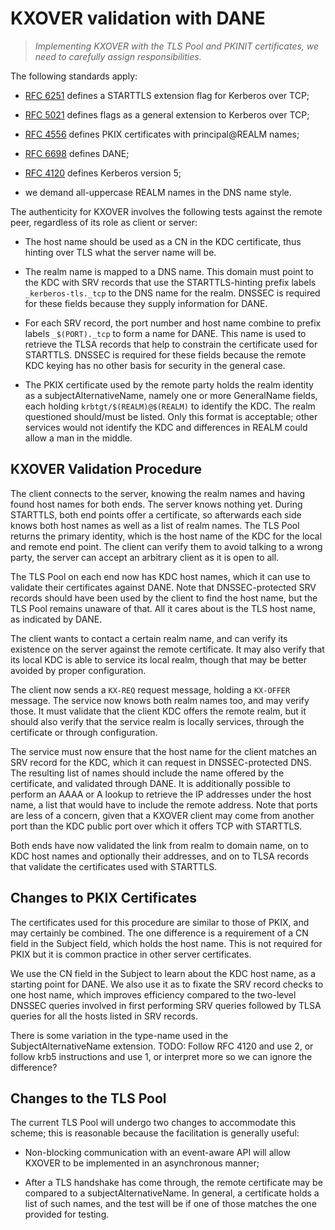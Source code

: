 KXOVER validation with DANE
===========================

>   *Implementing KXOVER with the TLS Pool and PKINIT certificates, we need to
>   carefully assign responsibilities.*

The following standards apply:

-   [RFC 6251](https://tools.ietf.org/html/rfc6251) defines a STARTTLS extension
    flag for Kerberos over TCP;

-   [RFC 5021](https://tools.ietf.org/html/rfc5021) defines flags as a general
    extension to Kerberos over TCP;

-   [RFC 4556](https://tools.ietf.org/html/rfc4556) defines PKIX certificates
    with principal\@REALM names;

-   [RFC 6698](https://tools.ietf.org/html/rfc6698) defines DANE;

-   [RFC 4120](https://tools.ietf.org/html/rfc4120) defines Kerberos version 5;

-   we demand all-uppercase REALM names in the DNS name style.

The authenticity for KXOVER involves the following tests against the remote
peer, regardless of its role as client or server:

-   The host name should be used as a CN in the KDC certificate, thus hinting
    over TLS what the server name will be.

-   The realm name is mapped to a DNS name.  This domain must point to the KDC
    with SRV records that use the STARTTLS-hinting prefix labels
    `_kerberos-tls._tcp` to the DNS name for the realm.  DNSSEC is required for
    these fields because they supply information for DANE.

-   For each SRV record, the port number and host name combine to prefix labels
    `_$(PORT)._tcp` to form a name for DANE.  This name is used to retrieve the
    TLSA records that help to constrain the certificate used for STARTTLS.
    DNSSEC is required for these fields because the remote KDC keying has no
    other basis for security in the general case.

-   The PKIX certificate used by the remote party holds the realm identity as a
    subjectAlternativeName, namely one or more GeneralName fields, each holding
    `krbtgt/$(REALM)@$(REALM)` to identify the KDC.  The realm questioned
    should/must be listed.  Only this format is acceptable; other services would
    not identify the KDC and differences in REALM could allow a man in the
    middle.

KXOVER Validation Procedure
---------------------------

The client connects to the server, knowing the realm names and having found host
names for both ends.  The server knows nothing yet.  During STARTTLS, both end
points offer a certificate, so afterwards each side knows both host names as
well as a list of realm names.  The TLS Pool returns the primary identity, which
is the host name of the KDC for the local and remote end point.  The client can
verify them to avoid talking to a wrong party, the server can accept an
arbitrary client as it is open to all.

The TLS Pool on each end now has KDC host names, which it can use to validate
their certificates against DANE.  Note that DNSSEC-protected SRV records should
have been used by the client to find the host name, but the TLS Pool remains
unaware of that.  All it cares about is the TLS host name, as indicated by DANE.

The client wants to contact a certain realm name, and can verify its existence
on the server against the remote certificate.  It may also verify that its local
KDC is able to service its local realm, though that may be better avoided by
proper configuration.

The client now sends a `KX-REQ` request message, holding a `KX-OFFER` message.
The service now knows both realm names too, and may verify those.  It must
validate that the client KDC offers the remote realm, but it should also verify
that the service realm is locally services, through the certificate or through
configuration.

The service must now ensure that the host name for the client matches an SRV
record for the KDC, which it can request in DNSSEC-protected DNS.  The resulting
list of names should include the name offered by the certificate, and validated
through DANE.  It is additionally possible to perform an AAAA or A lookup to
retrieve the IP addresses under the host name, a list that would have to include
the remote address.  Note that ports are less of a concern, given that a KXOVER
client may come from another port than the KDC public port over which it offers
TCP with STARTTLS.

Both ends have now validated the link from realm to domain name, on to KDC host
names and optionally their addresses, and on to TLSA records that validate the
certificates used with STARTTLS.

Changes to PKIX Certificates
----------------------------

The certificates used for this procedure are similar to those of PKIX, and may
certainly be combined.  The one difference is a requirement of a CN field in the
Subject field, which holds the host name.  This is not required for PKIX but it
is common practice in other server certificates.

We use the CN field in the Subject to learn about the KDC host name, as a
starting point for DANE.  We also use it as to fixate the SRV record checks to
one host name, which improves efficiency compared to the two-level DNSSEC
queries involved in first performing SRV queries followed by TLSA queries for
all the hosts listed in SRV records.

There is some variation in the type-name used in the SubjectAlternativeName
extension.  TODO: Follow RFC 4120 and use 2, or follow krb5 instructions and use
1, or interpret more so we can ignore the difference?

Changes to the TLS Pool
-----------------------

The current TLS Pool will undergo two changes to accommodate this scheme; this
is reasonable because the facilitation is generally useful:

-   Non-blocking communication with an event-aware API will allow KXOVER to be
    implemented in an asynchronous manner;

-   After a TLS handshake has come through, the remote certificate may be
    compared to a subjectAlternativeName.  In general, a certificate holds a
    list of such names, and the test will be if one of those matches the one
    provided for testing.
